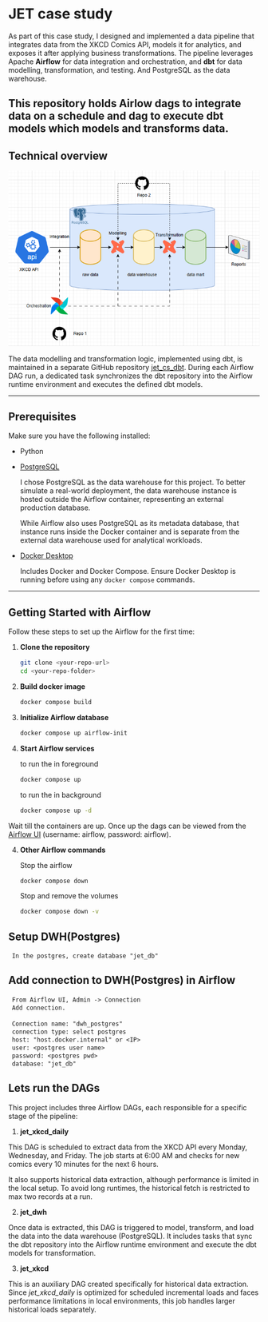 # JET case study

As part of this case study, I designed and implemented a data pipeline that integrates data from the XKCD Comics API, models it for analytics, and exposes it after applying business transformations. 
The pipeline leverages Apache **Airflow** for data integration and orchestration, and **dbt** for data modelling, transformation, and testing. And PostgreSQL as the data warehouse. 

This repository holds Airlow dags to integrate data on a schedule and dag to execute dbt models which models and transforms data. 
---
## Technical overview

![technical overview](images/overview.png)

The data modelling and transformation logic, implemented using dbt, is maintained in a separate GitHub repository [jet_cs_dbt](https://github.com/nibinmg/jet_cs_dbt.git). During each Airflow DAG run, a dedicated task synchronizes the dbt repository into the Airflow runtime environment and executes the defined dbt models.

---
## Prerequisites

Make sure you have the following installed:

- Python

- [PostgreSQL](https://www.postgresql.org/download/) 

     I chose PostgreSQL as the data warehouse for this project. To better simulate a real-world deployment, the data warehouse instance is hosted outside the Airflow container, representing an external production database.

     While Airflow also uses PostgreSQL as its metadata database, that instance runs inside the Docker container and is separate from the external data warehouse used for analytical workloads.

- [Docker Desktop](https://www.docker.com/products/docker-desktop/) 

     Includes Docker and Docker Compose. Ensure Docker Desktop is running before using any `docker compose` commands. 

---

## Getting Started with Airflow

Follow these steps to set up the Airflow for the first time:

1. **Clone the repository**
   ```bash
   git clone <your-repo-url>
   cd <your-repo-folder>
   ```

2. **Build docker image**
     ```bash
     docker compose build
     ```

3. **Initialize Airflow database**
     ```bash
     docker compose up airflow-init
     ```

4. **Start Airflow services**
    
    to run the in foreground
     ```bash
     docker compose up 
     ```
     to run the in background
     ```bash
     docker compose up -d
     ```

Wait till the containers are up. Once up the dags can be viewed from the [Airflow UI](http://localhost:8080/) (username: airflow, password: airflow). 

4. **Other Airflow commands**
     
     Stop the airflow
     ```bash
     docker compose down 
     ```

     Stop and remove the volumes
     ```bash
     docker compose down -v
     ```
## Setup DWH(Postgres)

     In the postgres, create database "jet_db"

## Add connection to DWH(Postgres) in Airflow 

     From Airflow UI, Admin -> Connection
     Add connection. 

     Connection name: "dwh_postgres"
     connection type: select postgres
     host: "host.docker.internal" or <IP>
     user: <postgres user name>
     password: <postgres pwd>
     database: "jet_db"

## Lets run the DAGs

This project includes three Airflow DAGs, each responsible for a specific stage of the pipeline:

1. **jet_xkcd_daily**

This DAG is scheduled to extract data from the XKCD API every Monday, Wednesday, and Friday.
The job starts at 6:00 AM and checks for new comics every 10 minutes for the next 6 hours.

It also supports historical data extraction, although performance is limited in the local setup.
To avoid long runtimes, the historical fetch is restricted to max two records at a run.

2. **jet_dwh**

Once data is extracted, this DAG is triggered to model, transform, and load the data into the data warehouse (PostgreSQL).
It includes tasks that sync the dbt repository into the Airflow runtime environment and execute the dbt models for transformation.

3. **jet_xkcd**

This is an auxiliary DAG created specifically for historical data extraction.
Since *jet_xkcd_daily* is optimized for scheduled incremental loads and faces performance limitations in local environments, this job handles larger historical loads separately. 